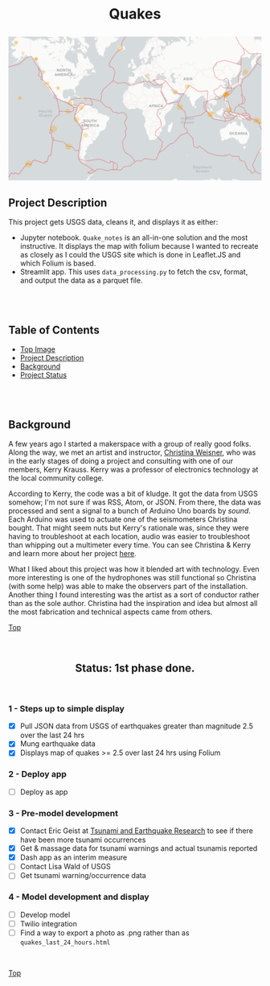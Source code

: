 <link rel="stylesheet" type="text/css" href="custom.css">


#  <p align="center">Quakes</p>

![earthquakes >2.5 ](images/updated_events.png)

## Project Description
This project gets USGS data, cleans it, and displays it as either:

 * Jupyter notebook. `Quake_notes` is an all-in-one solution and the most instructive. It displays the map with folium because I wanted to recreate as closely as I could the USGS site which is done in Leaflet.JS and which Folium is based. 
 * Streamlit app. This uses `data_processing.py` to fetch the csv, format, and output the data as a parquet file.

<br><br>

## Table of Contents
- [Top Image](#quakes)
- [Project Description](#project-description)
- [Background](#background)
- [Project Status](#status-1st-phase-done)
  
<br><br> 

## Background 
A few years ago I started a makerspace with a group of really good folks. Along the way, we met an artist and instructor, [Christina Weisner](https://www.christinaweisner.com/about), who was in the early stages of doing a project and consulting with one of our members, Kerry Krauss. Kerry was a professor of electronics technology at the local community college.

According to Kerry, the code was a bit of kludge. It got the data from USGS somehow; I'm not sure if was RSS, Atom, or JSON. From there, the data was processed and sent a signal to a bunch of Arduino Uno boards by *sound*. Each Arduino was used to actuate one of the seismometers Christina bought. That might seem nuts but Kerry's rationale was, since they were having to troubleshoot at each location, audio was easier to troubleshoot than whipping out a multimeter every time. You can see Christina & Kerry and learn more about her project [here](https://www.youtube.com/embed/uK_es620K0w).

What I liked about this project was how it blended art with technology. Even more interesting is one of the hydrophones was still functional so Christina (with some help) was able to make the observers part of the installation. Another thing I found interesting was the artist as a sort of conductor rather than as the sole author. Christina had the inspiration and idea but almost all the most fabrication and technical aspects came from others. 

[Top ](#table-of-contents)

<br>

## <center>Status: 1st phase done.<center>
<br>

### 1 - Steps up to simple display
 - [x] Pull JSON data from USGS of earthquakes greater than magnitude 2.5 over the last 24 hrs 
 - [x] Mung earthquake data
 - [x] Displays map of quakes >= 2.5 over last 24 hrs using Folium 

### 2 -  Deploy app
 - [ ] Deploy as app

### 3 -  Pre-model development
- [x] Contact Eric Geist at [Tsunami and Earthquake Research](https://www.usgs.gov/centers/pcmsc/science/tsunami-and-earthquake-research?qt-science_center_objects=0#qt-science_center_objects) to see if there have been more tsunami occurrences
- [x] Get & massage data for tsunami warnings and actual tsunamis reported
- [x] Dash app as an interim measure
- [ ] Contact Lisa Wald of USGS
- [ ] Get tsunami warning/occurrence data

### 4 - Model development and display
- [ ] Develop model
- [ ] Twilio integration
- [ ] Find a way to export a photo as .png rather than as `quakes_last_24_hours.html`
<br>

[Top](#table-of-contents)
